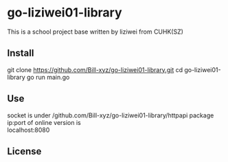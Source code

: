 # go-liziwei01-library

This is a school project base written by liziwei from CUHK(SZ)

## Install

git clone https://github.com/Bill-xyz/go-liziwei01-library.git
cd go-liziwei01-library
go run main.go

## Use

socket is under /github.com/Bill-xyz/go-liziwei01-library/httpapi package\
ip:port of online version is\
localhost:8080

## License

```
